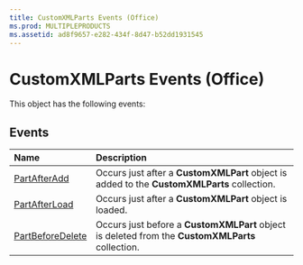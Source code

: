 ```yaml
---
title: CustomXMLParts Events (Office)
ms.prod: MULTIPLEPRODUCTS
ms.assetid: ad8f9657-e282-434f-8d47-b52dd1931545
---
```



# CustomXMLParts Events (Office)
This object has the following events:

## Events



|**Name**|**Description**|
|:-----|:-----|
|[PartAfterAdd](customxmlparts-partafteradd-event-office.md)|Occurs just after a  **CustomXMLPart** object is added to the **CustomXMLParts** collection.|
|[PartAfterLoad](customxmlparts-partafterload-event-office.md)|Occurs just after a  **CustomXMLPart** object is loaded.|
|[PartBeforeDelete](customxmlparts-partbeforedelete-event-office.md)|Occurs just before a  **CustomXMLPart** object is deleted from the **CustomXMLParts** collection.|

